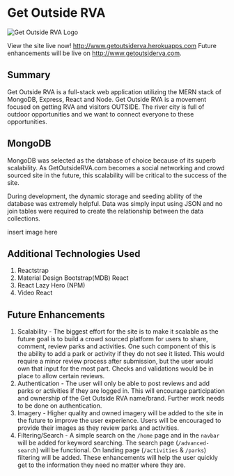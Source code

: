 # Get Outside RVA

![Get Outside RVA Logo]('/client/src/images/logo.PNG)

View the site live now! http://www.getoutsiderva.herokuapps.com Future enhancements will be live on http://www.getoutsiderva.com.

## Summary

Get Outside RVA is a full-stack web application utilizing the MERN stack of MongoDB, Express, React and Node. Get Outside RVA is a movement focused on getting RVA and visitors OUTSIDE. The river city is full of outdoor opportunities and we want to connect everyone to these opportunities. 

## MongoDB

MongoDB was selected as the database of choice because of its superb scalability. As GetOutsideRVA.com becomes a social networking and crowd sourced site in the future, this scalability will be critical to the success of the site.

During development, the dynamic storage and seeding ability of the database was extremely helpful. Data was simply input using JSON and no join tables were required to create the relationship between the data collections.

insert image here

## Additional Technologies Used

1. Reactstrap
1. Material Design Bootstrap(MDB) React
1. React Lazy Hero (NPM)
1. Video React

## Future Enhancements

1. Scalability - The biggest effort for the site is to make it scalable as the future goal is to build a crowd sourced platform for users to share, comment, review parks and activities. One such component of this is the ability to add a park or activity if they do not see it listed. This would require a minor review process after submission, but the user would own that input for the most part. Checks and validations would be in place to allow certain reviews. 
1. Authentication - The user will only be able to post reviews and add parks or activities if they are logged in. This will encourage participation and ownership of the Get Outside RVA name/brand. Further work needs to be done on authentication.
1. Imagery - Higher quality and owned imagery will be added to the site in the future to improve the user experience. Users will be encouraged to provide their images as they review parks and activities.
1. Filtering/Search - A simple search on the `/home` page and in the `navbar` will be added for keyword searching. The search page (`/advanced-search`) will be functional. On landing page (`/activities` & `/parks`) filtering will be added. These enhancements will help the user quickly get to the information they need no matter where they are.